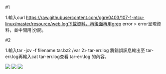 #1

1.輸入curl https://raw.githubusercontent.com/ogre0403/107-1-ntcu-linux/master/resource/web.log下載資料，再後面再用grep error > error呈現資料，並中間用|分開。

#2

1.輸入tar -jcv -f filename.tar.bz2 /var 2> tar-err.log
將錯誤訊息輸出至 tar-err.log再輸入cat tar-err.log查看 tar-err.log 的內容。





![](https://ppt.cc/fwRyJx@.png)
![](https://ppt.cc/fS65ix@.png)
![](https://ppt.cc/fjQuTx@.png)